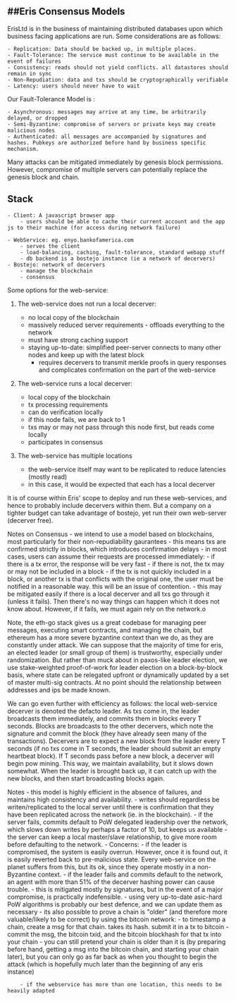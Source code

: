 ##Eris Consensus Models
-----------------------------
ErisLtd is in the business of maintaining distributed databases upon which business facing applications are run. Some considerations are as follows:

    - Replication: Data should be backed up, in multiple places.
    - Fault-Tolerance: The service must continue to be available in the event of failures
    - Consistency: reads should not yield conflicts. all datastores should remain in sync
    - Non-Repudiation: data and txs should be cryptographically verifiable
    - Latency: users should never have to wait
    

Our Fault-Tolerance Model is :

    - Asynchronous: messages may arrive at any time, be arbitrarily delayed, or dropped
    - Semi-Byzantine: compromise of servers or private keys may create malicious nodes
    - Authenticated: all messages are accompanied by signatures and hashes. Pubkeys are authorized before hand by business specific mechanism.

Many attacks can be mitigated immediately by genesis block permissions. However, compromise of multiple servers can potentially replace the genesis block and chain. 


Stack
-----
    - Client: A javascript browser app
        - users should be able to cache their current account and the app js to their machine (for access during network failure)

    - WebService: eg. enyo.bankofamerica.com
        - serves the client
        - load-balancing, caching, fault-tolerance, standard webapp stuff
        - db backend is a bostejo instance (ie a network of decervers)
    - Bostejo: network of decervers
        - manage the blockchain
        - consensus

Some options for the web-service:

1. The web-service does not run a local decerver:
    - no local copy of the blockchain
    - massively reduced server requirements - offloads everything to the network
    - must have strong caching support
    - staying up-to-date: simplified peer-server connects to many other nodes and keep up with the latest block
        - requires decervers to transmit merkle proofs in query responses and complicates confirmation on the part of the web-service

2. The web-service runs a local decerver:
    - local copy of the blockchain
    - tx processing requirements
    - can do verification locally
    - if this node fails, we are back to 1
    - txs may or may not pass through this node first, but reads come locally
    - participates in consensus
       
3. The web-service has multiple locations
    - the web-service itself may want to be replicated to reduce latencies (mostly read)
    - in this case, it would be expected that each has a local decerver       

It is of course within Eris' scope to deploy and run these web-services, and hence to probably include decervers within them. But a company on a tighter budget can take advantage of bostejo, yet run their own web-server (decerver free).


Notes on Consensus
    - we intend to use a model based on blockchains, most particularly for their non-repudiability gaurantees
    - this means txs are confirmed strictly in blocks, which introduces confirmation delays
    - in most cases, users can assume their requests are processed immediately:
        - if there is a tx error, the response will be very fast
        - if there is not, the tx may or may not be included in a block
        - if the tx is not quickly included in a block, or another tx is that conflicts with the original one, the user must be notified in a reasonable way. this will be an issue of contention.
            - this may be mitigated easily if there is a local decerver and all txs go through it (unless it fails). Then there's no way things can happen which it does not know about. However, if it fails, we must again rely on the network.o



Note, the eth-go stack gives us a great codebase for managing peer messages, executing smart contracts, and managing the chain, but ethereum has a more severe byzantine context than we do, as they are constantly under attack. We can suppose that the majority of time for eris, an elected leader (or small group of them) is trustworthy, especially under randomization. But rather than muck about in paxos-like leader election, we use stake-weighted proof-of-work for leader election on a block-by-block basis, where state can be relegated upfront or dynamically updated by a set of master multi-sig contracts. At no point should the relationship between addresses and ips be made known.

We can go even further with efficiency as follows: the local web-service decerver is denoted the defacto leader. As txs come in, the leader broadcasts them immediately, and commits them in blocks every T seconds. Blocks are broadcasts to the other decervers, which note the signature and commit the block (they have already seen many of the transactions). Decervers are to expect a new block from the leader every T seconds (if no txs come in T seconds, the leader should submit an empty heartbeat block). If T seconds pass before a new block, a decerver will begin pow mining. This way, we maintain availability, but it slows down somewhat. When the leader is brought back up, it can catch up with the new blocks, and then start broadcasting blocks again.


Notes
    - this model is highly efficient in the absence of failures, and maintains high consistency and availability.
    - writes should regardless be writen/replicated to the local server until there is confirmation that they have been replicated across the network (ie. in the blockchain).
    - if the server fails, commits default to PoW delegated leadership over the network, which slows down writes by perhaps a factor of 10, but keeps us available
    - the server can keep a local master/slave relationship, to give more room before defaulting to the network.
    - Concerns:
        - if the leader is compromised, the system is easily overrun. However, once it is found out, it is easily reverted back to pre-malicious state. Every web-service on the planet suffers from this, but its ok, since they operate mostly in a non-Byzantine context.
        - if the leader fails and commits default to the network, an agent with more than 51% of the decerver hashing power can cause trouble.
            - this is mitigated mostly by signatures, but in the event of a major compromise, is practically indefensible.
                - using very up-to-date asic-hard PoW algorithms is probably our best defence, and we can update them as necessary
                - its also possible to prove a chain is "older" (and therefore more valuable/likely to be correct) by using the bitcoin network:
                    - to timestamp a chain, create a msg for that chain. takes its hash. submit it in a tx to bitcoin
                    - commit the msg, the bitcoin txid, and the bitcoin blockhash for that tx into your chain
                    - you can still pretend your chain is older than it is (by preparing before hand, getting a msg into the bitcoin chain, and starting your chain later), but you can only go as far back as when you thought to begin the attack (which is hopefully much later than the beginning of any eris instance)

        - if the webservice has more than one location, this needs to be heavily adapted
 


    
    
    
    
 

